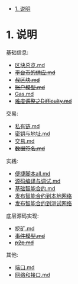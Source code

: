<!-- TOC -->

- [1. 说明](#1-说明)

<!-- /TOC -->


<a id="markdown-1-说明" name="1-说明"></a>
# 1. 说明

基础信息:  
* [区块总览.md](./release-区块总览.md)
* ~~[平台币的供应.md](./release-平台币的供应.md)~~
* ~~[叔区块.md](./release-叔区块.md)~~
* ~~[账户模型.md](./release-账户模型.md)~~
* [Gas.md](./release-Gas.md)
* ~~[难度调整之Difficulty.md](./release-难度调整之Difficulty.md)~~

交易:
* [私有链.md](./release-私有链.md)
* [密钥与地址.md](./release-密钥与地址.md)
* [交易.md](./release-交易.md)
* ~~[数据签名.md](./release-数据签名.md)~~

实践: 
* [便捷脚本all.md](./release-便捷脚本all.md)
* [源码编译与调试.md](./release-源码编译与调试.md)
* [基础智能合约.md](./release-基础智能合约.md)
* [发布智能合约到本地网络](./release-发布智能合约到本地网络.md)
* [发布智能合约到测试网络](./release-发布智能合约到测试网络.md)

底层源码实现:
* [挖矿.md](./release-挖矿.md)
* ~~[事件模型.md](./release-事件模型.md)~~
* ~~[p2p.md](./release-p2p.md)~~

其他:
* [端口.md](./release-端口.md)
* [网络和接口.md](./release-网络和接口.md)
  